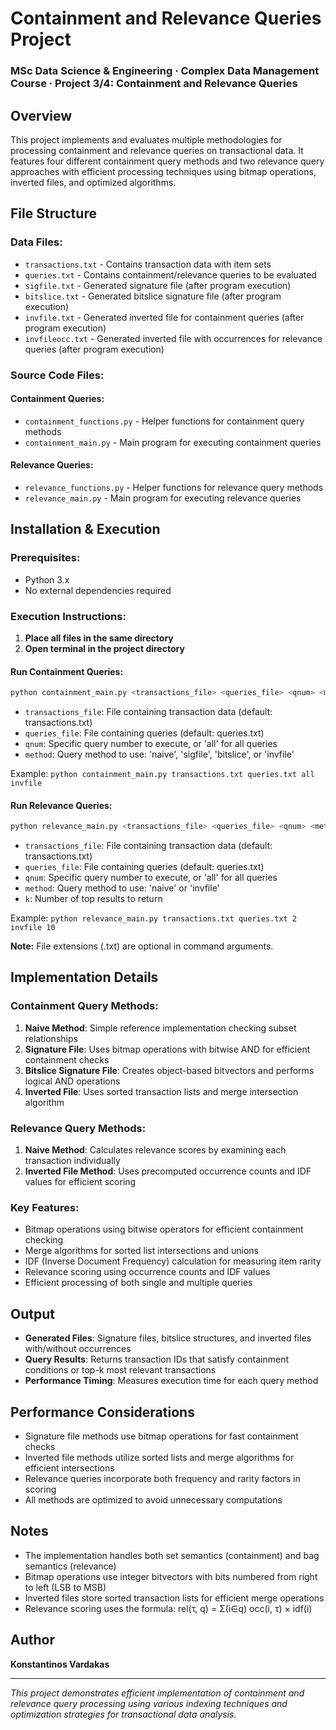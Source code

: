 # Containment and Relevance Queries Project

### MSc Data Science & Engineering · Complex Data Management Course · Project 3/4: Containment and Relevance Queries

## Overview

This project implements and evaluates multiple methodologies for processing containment and relevance queries on transactional data. It features four different containment query methods and two relevance query approaches with efficient processing techniques using bitmap operations, inverted files, and optimized algorithms.

## File Structure

### Data Files:
- `transactions.txt` - Contains transaction data with item sets
- `queries.txt` - Contains containment/relevance queries to be evaluated
- `sigfile.txt` - Generated signature file (after program execution)
- `bitslice.txt` - Generated bitslice signature file (after program execution)
- `invfile.txt` - Generated inverted file for containment queries (after program execution)
- `invfileocc.txt` - Generated inverted file with occurrences for relevance queries (after program execution)

### Source Code Files:

#### Containment Queries:
- `containment_functions.py` - Helper functions for containment query methods
- `containment_main.py` - Main program for executing containment queries

#### Relevance Queries:
- `relevance_functions.py` - Helper functions for relevance query methods
- `relevance_main.py` - Main program for executing relevance queries

## Installation & Execution

### Prerequisites:
- Python 3.x
- No external dependencies required

### Execution Instructions:

1. **Place all files in the same directory**
2. **Open terminal in the project directory**

#### Run Containment Queries:
```bash
python containment_main.py <transactions_file> <queries_file> <qnum> <method>
```
- `transactions_file`: File containing transaction data (default: transactions.txt)
- `queries_file`: File containing queries (default: queries.txt)
- `qnum`: Specific query number to execute, or 'all' for all queries
- `method`: Query method to use: 'naive', 'sigfile', 'bitslice', or 'invfile'

Example: `python containment_main.py transactions.txt queries.txt all invfile`

#### Run Relevance Queries:
```bash
python relevance_main.py <transactions_file> <queries_file> <qnum> <method> <k>
```
- `transactions_file`: File containing transaction data (default: transactions.txt)
- `queries_file`: File containing queries (default: queries.txt)
- `qnum`: Specific query number to execute, or 'all' for all queries
- `method`: Query method to use: 'naive' or 'invfile'
- `k`: Number of top results to return

Example: `python relevance_main.py transactions.txt queries.txt 2 invfile 10`

**Note:** File extensions (.txt) are optional in command arguments.

## Implementation Details

### Containment Query Methods:

1. **Naive Method**: Simple reference implementation checking subset relationships
2. **Signature File**: Uses bitmap operations with bitwise AND for efficient containment checks
3. **Bitslice Signature File**: Creates object-based bitvectors and performs logical AND operations
4. **Inverted File**: Uses sorted transaction lists and merge intersection algorithm

### Relevance Query Methods:

1. **Naive Method**: Calculates relevance scores by examining each transaction individually
2. **Inverted File Method**: Uses precomputed occurrence counts and IDF values for efficient scoring

### Key Features:
- Bitmap operations using bitwise operators for efficient containment checking
- Merge algorithms for sorted list intersections and unions
- IDF (Inverse Document Frequency) calculation for measuring item rarity
- Relevance scoring using occurrence counts and IDF values
- Efficient processing of both single and multiple queries

## Output

- **Generated Files**: Signature files, bitslice structures, and inverted files with/without occurrences
- **Query Results**: Returns transaction IDs that satisfy containment conditions or top-k most relevant transactions
- **Performance Timing**: Measures execution time for each query method

## Performance Considerations

- Signature file methods use bitmap operations for fast containment checks
- Inverted file methods utilize sorted lists and merge algorithms for efficient intersections
- Relevance queries incorporate both frequency and rarity factors in scoring
- All methods are optimized to avoid unnecessary computations

## Notes

- The implementation handles both set semantics (containment) and bag semantics (relevance)
- Bitmap operations use integer bitvectors with bits numbered from right to left (LSB to MSB)
- Inverted files store sorted transaction lists for efficient merge operations
- Relevance scoring uses the formula: rel(τ, q) = Σ(i∈q) occ(i, τ) × idf(i)

## Author

**Konstantinos Vardakas**  

---

*This project demonstrates efficient implementation of containment and relevance query processing using various indexing techniques and optimization strategies for transactional data analysis.*

